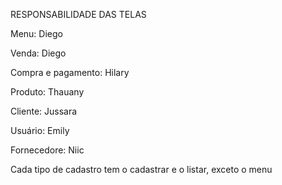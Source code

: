 RESPONSABILIDADE DAS TELAS

Menu: Diego

Venda: Diego

Compra e pagamento: Hilary

Produto: Thauany

Cliente: Jussara

Usuário: Emily

Fornecedore: Niic

Cada tipo de cadastro tem o cadastrar e o listar, exceto o menu
